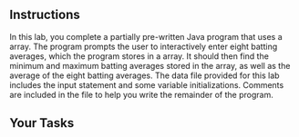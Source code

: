 ## Instructions

In this lab, you complete a partially pre-written Java program that uses a array. The program prompts the user to interactively enter eight batting averages, which the program stores in a array. It should then find the minimum and maximum batting averages stored in the array, as well as the average of the eight batting averages. The data file provided for this lab includes the input statement and some variable initializations. Comments are included in the file to help you write the remainder of the program.

## Your Tasks
